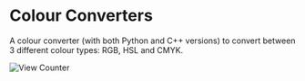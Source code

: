 # Colour Converters

A colour converter (with both Python and C++ versions) to convert between 3 different colour types: RGB, HSL and CMYK.

![View Counter](https://view-counter.tobyhagan.com/?user=ShashCode2348/Colour-Converters)
